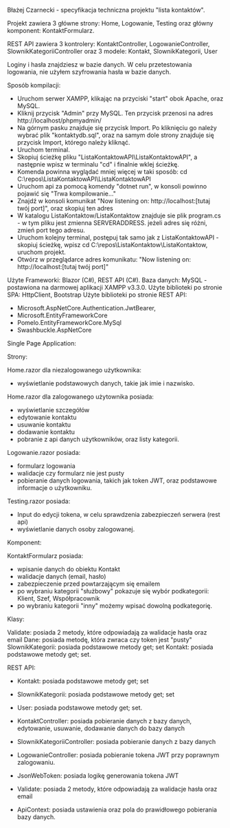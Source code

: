 Błażej Czarnecki - specyfikacja techniczna projektu "lista kontaktów".

Projekt zawiera 3 główne strony: Home, Logowanie, Testing
	  oraz główny komponent: KontaktFormularz.

REST API zawiera 3 kontrolery: KontaktController, LogowanieController, SlownikKategoriiController
		oraz 3 modele: Kontakt, SlownikKategorii, User

Loginy i hasła znajdziesz w bazie danych.
W celu przetestowania logowania, nie użyłem szyfrowania hasła w bazie danych.

Sposób kompilacji:
- Uruchom serwer XAMPP, klikając na przyciski "start" obok Apache, oraz MySQL.
- Kliknij przycisk "Admin" przy MySQL. Ten przycisk przenosi na adres http://localhost/phpmyadmin/
- Na górnym pasku znajduje się przycisk Import. Po kliknięciu go należy wybrać plik "kontaktydb.sql",
  oraz na samym dole strony znajduje się przycisk Import, którego należy kliknąć.
- Uruchom terminal.
- Skopiuj ścieżkę pliku "ListaKontaktowAPI\ListaKontaktowAPI", a następnie wpisz w terminalu "cd" i finalnie wklej ścieżkę.
- Komenda powinna wyglądać mniej więcej w taki sposób: cd C:\repos\ListaKontaktowAPI\ListaKontaktowAPI
- Uruchom api za pomocą komendy "dotnet run", w konsoli powinno pojawić się "Trwa kompilowanie..."
- Znajdź w konsoli komunikat "Now listening on: http://localhost:[tutaj twój port]", oraz skopiuj ten adres
- W katalogu ListaKontaktow/ListaKontaktow znajduje sie plik program.cs - w tym pliku jest zmienna SERVERADDRESS.
  jeżeli adres się różni, zmień port tego adresu.
- Uruchom kolejny terminal, postępuj tak samo jak z ListaKontaktowAPI - skopiuj ścieżkę, wpisz cd C:\repos\ListaKontaktow\ListaKontaktow, uruchom projekt.
- Otwórz w przeglądarce adres komunikatu: "Now listening on: http://localhost:[tutaj twój port]"

Użyte Frameworki: Blazor (C#), REST API (C#).
Baza danych: MySQL - postawiona na darmowej aplikacji XAMPP v3.3.0.
Użyte biblioteki po stronie SPA: HttpClient, Bootstrap
Użyte biblioteki po stronie REST API: 
- Microsoft.AspNetCore.Authentication.JwtBearer,
- Microsoft.EntityFrameworkCore
- Pomelo.EntityFrameworkCore.MySql
- Swashbuckle.AspNetCore

Single Page Application:

Strony:

Home.razor dla niezalogowanego użytkownika:
- wyświetlanie podstawowych danych, takie jak imie i nazwisko.

Home.razor dla zalogowanego użytownika posiada:
- wyświetlanie szczegółów
- edytowanie kontaktu
- usuwanie kontaktu
- dodawanie kontaktu
- pobranie z api danych użytkowników, oraz listy kategorii.

Logowanie.razor posiada:
- formularz logowania
- walidacje czy formularz nie jest pusty
- pobieranie danych logowania, takich jak token JWT, oraz podstawowe informacje o użytkowniku.

Testing.razor posiada:
- Input do edycji tokena, w celu sprawdzenia zabezpieczeń serwera (rest api)
- wyświetlanie danych osoby zalogowanej.

Komponent:

KontaktFormularz posiada:
- wpisanie danych do obiektu Kontakt
- walidacje danych (email, hasło)
- zabezpieczenie przed powtarzającym się emailem
- po wybraniu kategorii "służbowy" pokazuje się wybór podkategorii: Klient, Szef, Współpracownik
- po wybraniu kategorii "inny" możemy wpisać dowolną podkategorię.

Klasy:

Validate: posiada 2 metody, które odpowiadają za walidacje hasła oraz email
Dane: posiada metodę, która zwraca czy token jest "pusty"
SlownikKategorii: posiada podstawowe metody get; set
Kontakt: posiada podstawowe metody get; set.

REST API:

- Kontakt: posiada podstawowe metody get; set
- SlownikKategorii: posiada podstawowe metody get; set
- User: posiada podstawowe metody get; set.

- KontaktController: posiada pobieranie danych z bazy danych, edytowanie, usuwanie, dodawanie danych do bazy danych
- SlownikKategoriiController: posiada pobieranie danych z bazy danych
- LogowanieController: posiada pobieranie tokena JWT przy poprawnym zalogowaniu.

- JsonWebToken: posiada logikę generowania tokena JWT
- Validate: posiada 2 metody, które odpowiadają za walidacje hasła oraz email
- ApiContext: posiada ustawienia oraz pola do prawidłowego pobierania bazy danych.
